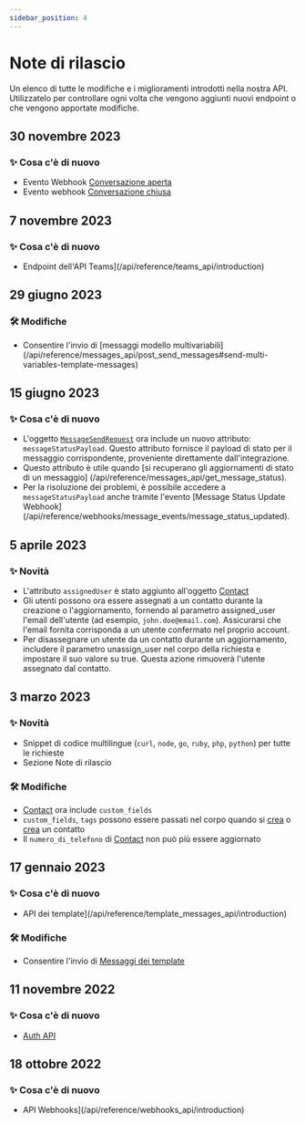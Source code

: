 ```yaml
---
sidebar_position: 4
---
```


# Note di rilascio

Un elenco di tutte le modifiche e i miglioramenti introdotti nella nostra API. Utilizzatelo per controllare ogni volta che vengono aggiunti nuovi endpoint o che vengono apportate modifiche.

## 30 novembre 2023

### ✨ Cosa c'è di nuovo

- Evento Webhook [Conversazione aperta](/api/reference/webhooks/conversation_events/conversation_opened)
- Evento webhook [Conversazione chiusa](/api/reference/webhooks/conversation_events/conversation_closed)

## 7 novembre 2023

### ✨ Cosa c'è di nuovo

- Endpoint dell'API Teams](/api/reference/teams_api/introduction)

## 29 giugno 2023

### 🛠️ Modifiche

- Consentire l'invio di [messaggi modello multivariabili] (/api/reference/messages_api/post_send_messages#send-multi-variables-template-messages)

## 15 giugno 2023

### ✨ Cosa c'è di nuovo

- L'oggetto [`MessageSendRequest`](/api/reference/object_types/message_send_request) ora include un nuovo attributo: `messageStatusPayload`. Questo attributo fornisce il payload di stato per il messaggio corrispondente, proveniente direttamente dall'integrazione.
- Questo attributo è utile quando [si recuperano gli aggiornamenti di stato di un messaggio] (/api/reference/messages_api/get_message_status).
- Per la risoluzione dei problemi, è possibile accedere a `messageStatusPayload` anche tramite l'evento [Message Status Update Webhook] (/api/reference/webhooks/message_events/message_status_updated).

## 5 aprile 2023

### ✨ Novità

- L'attributo `assignedUser` è stato aggiunto all'oggetto [Contact](/api/reference/object_types/contact)
- Gli utenti possono ora essere assegnati a un contatto durante la creazione o l'aggiornamento, fornendo al parametro assigned_user l'email dell'utente (ad esempio, `john.doe@email.com`). Assicurarsi che l'email fornita corrisponda a un utente confermato nel proprio account.
- Per disassegnare un utente da un contatto durante un aggiornamento, includere il parametro unassign_user nel corpo della richiesta e impostare il suo valore su true. Questa azione rimuoverà l'utente assegnato dal contatto.

## 3 marzo 2023

### ✨ Novità

- Snippet di codice multilingue (`curl`, `node`, `go`, `ruby`, `php`, `python`) per tutte le richieste
- Sezione Note di rilascio

### 🛠️ Modifiche

- [Contact](/api/reference/object_types/contact) ora include `custom_fields`
- `custom_fields`, `tags` possono essere passati nel corpo quando si [crea](/api/reference/contacts_api/post_contacts) o [crea](/api/reference/contacts_api/post_contacts) un contatto
- Il `numero_di_telefono` di [Contact](/api/reference/object_types/contact) non può più essere aggiornato

## 17 gennaio 2023

### ✨ Cosa c'è di nuovo

- API dei template](/api/reference/template_messages_api/introduction)

### 🛠️ Modifiche

- Consentire l'invio di [Messaggi dei template](/api/reference/messages_api/post_send_messages#send-template-messages)

## 11 novembre 2022

### ✨ Cosa c'è di nuovo

- [Auth API](/api/reference/auth_api/introduction)

## 18 ottobre 2022

### ✨ Cosa c'è di nuovo

- API Webhooks](/api/reference/webhooks_api/introduction)
